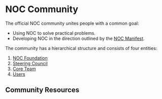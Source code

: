 # NOC Community

The official NOC community unites people with a common goal:

* Using NOC to solve practical problems.
* Developing NOC in the direction outlined by the [NOC Manifest](../manifest/index.md).

The community has a hierarchical structure and consists of four entities:

1. [NOC Foundation](foundation.md)
2. [Steering Council](steering-council.md)
3. [Core Team](core-team.md)
4. [Users](users.md)

## Community Resources
